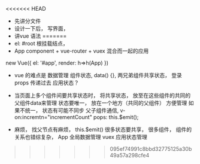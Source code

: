 <<<<<<< HEAD
- 先讲分文件
- 设计一下后， 写界面，
- 讲vue 语法
=======
- el: #root  根挂载结点，
- App component + vue-router + vuex 混合而一起的应用 

new Vue({
  el: '#app',
  render: h=>h(App)
})

- vue 的难点是 数据管理 
  组件状态, data() {},
  两兄弟组件共享状态， 登录 
  props 传递过去 
  应用状态？ 

- 当页面上多个组件间要共享状态时， 
  将共享状态， 放至在这些组件的共同的父组件data来管理 
  状态要唯一， 放在一个地方（共同的父组件） 方便管理
  如果不统一， 状态有可能不同步
  父子组件通信, v-on:incremtn="incrementCount" 
  pops:   this.$emit();

-  麻烦， 找父节点有麻烦， this.$emit()
  很多状态要共享， 很多组件， 组件的关系也错综复杂，
  App 全局数据管理 vuex 应用状态管理  
>>>>>>> 095ef74991c8bbd32775125a30b49a57a298cfe4
